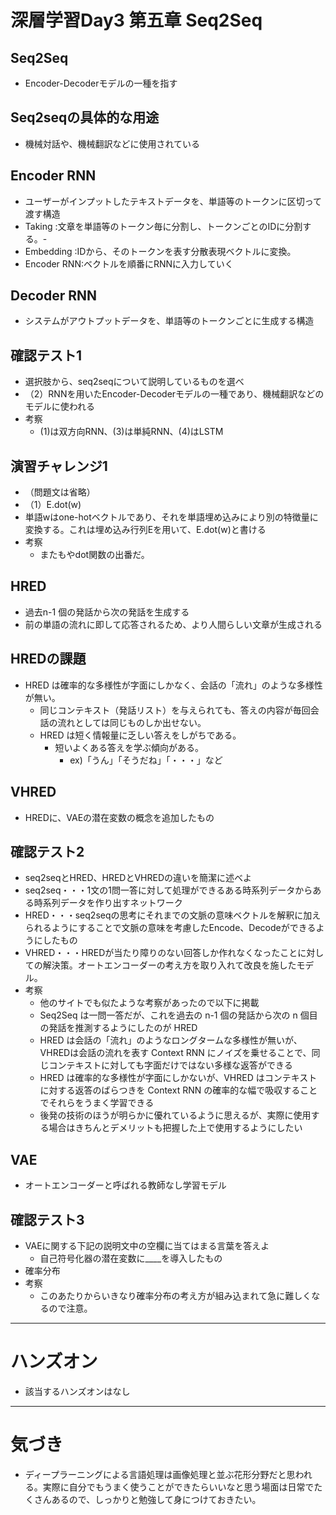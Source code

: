 # 深層学習Day3 第五章 Seq2Seq

## Seq2Seq
- Encoder-Decoderモデルの一種を指す

## Seq2seqの具体的な用途
- 機械対話や、機械翻訳などに使用されている

## Encoder RNN
- ユーザーがインプットしたテキストデータを、単語等のトークンに区切って渡す構造
- Taking :文章を単語等のトークン毎に分割し、トークンごとのIDに分割する。-
- Embedding :IDから、そのトークンを表す分散表現ベクトルに変換。
- Encoder RNN:ベクトルを順番にRNNに入力していく

## Decoder RNN
- システムがアウトプットデータを、単語等のトークンごとに生成する構造

## 確認テスト1
- 選択肢から、seq2seqについて説明しているものを選べ
- （2）RNNを用いたEncoder-Decoderモデルの一種であり、機械翻訳などのモデルに使われる
- 考察
    - (1)は双方向RNN、(3)は単純RNN、(4)はLSTM

## 演習チャレンジ1
- （問題文は省略）
- （1）E.dot(w)
- 単語wはone-hotベクトルであり、それを単語埋め込みにより別の特徴量に変換する。これは埋め込み行列Eを用いて、E.dot(w)と書ける
- 考察
    - またもやdot関数の出番だ。

## HRED
- 過去n-1 個の発話から次の発話を生成する
- 前の単語の流れに即して応答されるため、より人間らしい文章が生成される

## HREDの課題
- HRED は確率的な多様性が字面にしかなく、会話の「流れ」のような多様性が無い。
    - 同じコンテキスト（発話リスト）を与えられても、答えの内容が毎回会話の流れとしては同じものしか出せない。
    - HRED は短く情報量に乏しい答えをしがちである。
        - 短いよくある答えを学ぶ傾向がある。
            - ex)「うん」「そうだね」「・・・」など

## VHRED
- HREDに、VAEの潜在変数の概念を追加したもの

## 確認テスト2
- seq2seqとHRED、HREDとVHREDの違いを簡潔に述べよ
- seq2seq・・・1文の1問一答に対して処理ができるある時系列データからある時系列データを作り出すネットワーク
- HRED・・・seq2seqの思考にそれまでの文脈の意味ベクトルを解釈に加えられるようにすることで文脈の意味を考慮したEncode、Decodeができるようにしたもの
- VHRED・・・HREDが当たり障りのない回答しか作れなくなったことに対しての解決策。オートエンコーダーの考え方を取り入れて改良を施したモデル。
- 考察
    - 他のサイトでも似たような考察があったので以下に掲載
    - Seq2Seq は一問一答だが、これを過去の n-1 個の発話から次の n 個目の発話を推測するようにしたのが HRED
    - HRED は会話の「流れ」のようなロングタームな多様性が無いが、VHREDは会話の流れを表す Context RNN にノイズを乗せることで、同じコンテキストに対しても字面だけではない多様な返答ができる
    - HRED は確率的な多様性が字面にしかないが、VHRED はコンテキストに対する返答のばらつきを Context RNN の確率的な幅で吸収することでそれらをうまく学習できる
    - 後発の技術のほうが明らかに優れているように思えるが、実際に使用する場合はきちんとデメリットも把握した上で使用するようにしたい

## VAE
- オートエンコーダーと呼ばれる教師なし学習モデル

## 確認テスト3

- VAEに関する下記の説明文中の空欄に当てはまる言葉を答えよ
    - 自己符号化器の潜在変数に____を導入したもの
- 確率分布
- 考察
    - このあたりからいきなり確率分布の考え方が組み込まれて急に難しくなるので注意。

---

# ハンズオン

- 該当するハンズオンはなし

---

# 気づき
- ディープラーニングによる言語処理は画像処理と並ぶ花形分野だと思われる。実際に自分でもうまく使うことができたらいいなと思う場面は日常でたくさんあるので、しっかりと勉強して身につけておきたい。
